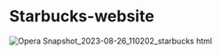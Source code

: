 # Starbucks-website

![Opera Snapshot_2023-08-26_110202_starbucks html](https://github.com/Maz801054/Starbucks-website/assets/134128123/e5f489c9-ea67-412a-b643-7c3470230fed)
